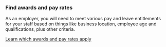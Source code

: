 ### Find awards and pay rates

As an employer, you will need to meet various pay and leave entitlements for your staff based on things like business location, employee age and qualifications, plus other criteria.

[Learn which awards and pay rates apply](#)
